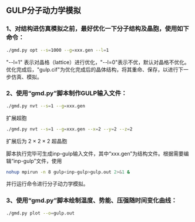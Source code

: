 ## GULP分子动力学模拟
### 1、对结构进仿真模拟之前，最好优化一下分子结构及晶胞，使用如下命令：

```bash
./gmd.py opt --s=1000 --g=xxx.gen --l=1
```
"--l=1" 表示对晶格（lattice）进行优化，"--l=0"表示不优，默认对晶格不优化。优化完成后，"gulp.cif"为优化完成后的晶体结构，将其重命、保存，以进行下一步仿真、模拟。

### 2、使用“gmd.py”脚本制作GULP输入文件：
```bash
./gmd.py nvt --s=1 --g=xxx.gen
```
扩展超胞

```bash
./gmd.py nvt --s=1 --g=xxx.gen --x=2 --y=2 --z=2
```
扩展后为 2 $\times$ 2 $\times$ 2 超晶胞

脚本执行完毕可生成inp-gulp输入文件，其中“xxx.gen”为结构文件。根据需要编辑“inp-gulp”文件，使用
```bash
nohup mpirun -n 8 gulp<inp-gulp>gulp.out 2>&1 & 
```
并行运行命令进行分子动力学模拟。

### 3、使用“gmd.py”脚本绘制温度、势能、压强随时间变化曲线：
```bash
./gmd.py plot --o=gulp.out 
```